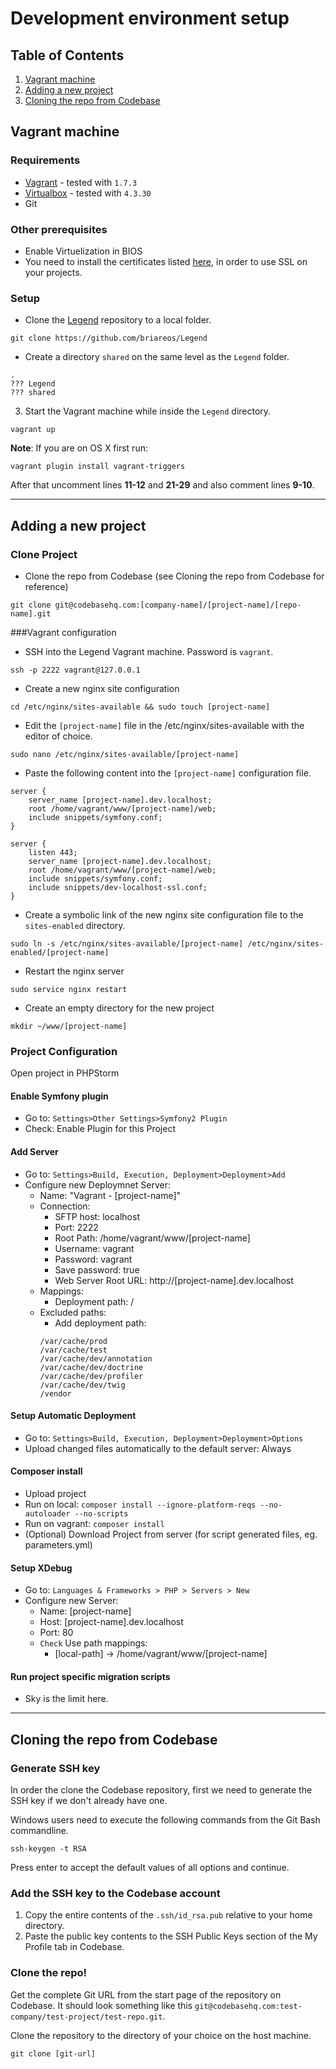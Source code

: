 # Development environment setup

## Table of Contents
1. [Vagrant machine](#vagrant-machine)
2. [Adding a new project](#adding-a-new-project)
3. [Cloning the repo from Codebase](#cloning-the-repo-from-codebase)

## Vagrant machine

### Requirements
* [Vagrant](http://vagrantup.com/downloads.html) - tested with `1.7.3`
* [Virtualbox](https://www.virtualbox.org/wiki/Downloads) - tested with `4.3.30`
* Git

### Other prerequisites
 - Enable Virtuelization in BIOS
 - You need to install the certificates listed [here](https://github.com/Briareos/Legend/tree/master/ansible/roles/legend/files/ssl), in order to use SSL on your projects.

### Setup
 - Clone the [Legend](https://github.com/briareos/Legend) repository to a local folder.

```
git clone https://github.com/briareos/Legend
```
- Create a directory `shared` on the same level as the `Legend` folder.

```
.
??? Legend
??? shared
```

3. Start the Vagrant machine while inside the `Legend` directory.

```
vagrant up
```

**Note**: If you are on OS X first run:

```
vagrant plugin install vagrant-triggers
```
After that uncomment lines **11-12** and **21-29** and also comment lines **9-10**.

---

## Adding a new project

### Clone Project

- Clone the repo from Codebase (see Cloning the repo from Codebase for reference)

```
git clone git@codebasehq.com:[company-name]/[project-name]/[repo-name].git
```

###Vagrant configuration


- SSH into the Legend Vagrant machine. Password is `vagrant`.

```
ssh -p 2222 vagrant@127.0.0.1
```


- Create a new nginx site configuration

```
cd /etc/nginx/sites-available && sudo touch [project-name]
```

- Edit the `[project-name]` file in the /etc/nginx/sites-available with the editor of choice.

```
sudo nano /etc/nginx/sites-available/[project-name]
```

- Paste the following content into the `[project-name]` configuration file.

```
server {
    server_name [project-name].dev.localhost;
    root /home/vagrant/www/[project-name]/web;
    include snippets/symfony.conf;
}

server {
    listen 443;
    server_name [project-name].dev.localhost;
    root /home/vagrant/www/[project-name]/web;
    include snippets/symfony.conf;
    include snippets/dev-localhost-ssl.conf;
}
```

- Create a symbolic link of the new nginx site configuration file to the `sites-enabled` directory.

```
sudo ln -s /etc/nginx/sites-available/[project-name] /etc/nginx/sites-enabled/[project-name]
```

- Restart the nginx server

```
sudo service nginx restart
```

- Create an empty directory for the new project

```
mkdir ~/www/[project-name]
```

### Project Configuration
Open project in PHPStorm

#### Enable Symfony plugin
- Go to: `Settings>Other Settings>Symfony2 Plugin`
- Check: Enable Plugin for this Project


#### Add Server
- Go to: `Settings>Build, Execution, Deployment>Deployment>Add`
- Configure new Deploymnet Server:
    - Name: "Vagrant - [project-name]"
    - Connection:
        - SFTP host: localhost
        - Port: 2222
    	- Root Path: /home/vagrant/www/[project-name]
    	- Username: vagrant
    	- Password: vagrant
    	- Save password: true
    	- Web Server Root URL: http://[project-name].dev.localhost
    - Mappings:
    	- Deployment path: /
    - Excluded paths:
    	- Add deployment path:
    	```
    	/var/cache/prod
    	/var/cache/test
    	/var/cache/dev/annotation
    	/var/cache/dev/doctrine
    	/var/cache/dev/profiler
    	/var/cache/dev/twig
    	/vendor
    	```

#### Setup Automatic Deployment
- Go to: `Settings>Build, Execution, Deployment>Deployment>Options`
- Upload changed files automatically to the default server: Always

#### Composer install
- Upload project
- Run on local: `composer install --ignore-platform-reqs --no-autoloader --no-scripts`
- Run on vagrant: `composer install`
- (Optional) Download Project from server (for script generated files, eg. parameters.yml)

#### Setup XDebug
- Go to: `Languages & Frameworks > PHP > Servers > New`
- Configure new Server:
    - Name: [project-name]
    - Host: [project-name].dev.localhost
    - Port: 80
    - `Check` Use path mappings:
	    - [local-path] -> /home/vagrant/www/[project-name]

#### Run project specific migration scripts
- Sky is the limit here.

---

## Cloning the repo from Codebase

### Generate SSH key

In order the clone the Codebase repository, first we need to generate the SSH key if we don't already have one.

Windows users need to execute the following commands from the Git Bash commandline.

```
ssh-keygen -t RSA
```

Press enter to accept the default values of all options and continue.

### Add the SSH key to the Codebase account

1. Copy the entire contents of the `.ssh/id_rsa.pub` relative to your home directory.
2. Paste the public key contents to the SSH Public Keys section of the My Profile tab in Codebase.

### Clone the repo!

Get the complete Git URL from the start page of the repository on Codebase.
It should look something like this `git@codebasehq.com:test-company/test-project/test-repo.git`.

Clone the repository to the directory of your choice on the host machine.

```
git clone [git-url]
```
